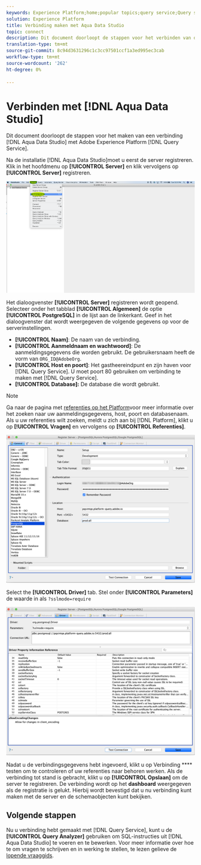 ```yaml
---
keywords: Experience Platform;home;popular topics;query service;Query service;Aqua Data Studio;Aqua data studio;connect to query service;
solution: Experience Platform
title: Verbinding maken met Aqua Data Studio
topic: connect
description: Dit document doorloopt de stappen voor het verbinden van de Studio van Gegevens Aqua met de Dienst van de Vraag van Adobe Experience Platform.
translation-type: tm+mt
source-git-commit: 8c94d3631296c1c3cc97501ccf1a3ed995ec3cab
workflow-type: tm+mt
source-wordcount: '262'
ht-degree: 0%

---
```



# Verbinden met [!DNL Aqua Data Studio]

Dit document doorloopt de stappen voor het maken van een verbinding [!DNL Aqua Data Studio] met Adobe Experience Platform [!DNL Query Service].

Na de installatie [!DNL Aqua Data Studio]moet u eerst de server registreren. Klik in het hoofdmenu op **[!UICONTROL Server]** en klik vervolgens op **[!UICONTROL Server]** registreren.

![](../images/clients/aqua-data-studio/register-server.png)

Het dialoogvenster **[!UICONTROL Server]** registreren wordt geopend. Selecteer onder het tabblad **[!UICONTROL Algemeen]** de optie **[!UICONTROL PostgreSQL]** in de lijst aan de linkerkant. Geef in het dialoogvenster dat wordt weergegeven de volgende gegevens op voor de serverinstellingen.

- **[!UICONTROL Naam]**: De naam van de verbinding.
- **[!UICONTROL Aanmeldnaam en wachtwoord]**: De aanmeldingsgegevens die worden gebruikt. De gebruikersnaam heeft de vorm van `ORG_ID@AdobeOrg`.
- **[!UICONTROL Host en poort]**: Het gastheereindpunt en zijn haven voor [!DNL Query Service]. U moet poort 80 gebruiken om verbinding te maken met [!DNL Query Service].
- **[!UICONTROL Database]:** De database die wordt gebruikt.

>[!NOTE]
>
>Ga naar de pagina met [referenties op het Platform](https://platform.adobe.com/query/configuration)voor meer informatie over het zoeken naar uw aanmeldingsgegevens, host, poort en databasenaam. Als u uw referenties wilt zoeken, meldt u zich aan bij [!DNL Platform], klikt u op **[!UICONTROL Vragen]** en vervolgens op **[!UICONTROL Referenties]**.

![](../images/clients/aqua-data-studio/register-server-general-tab.png)

Select the **[!UICONTROL Driver]** tab. Stel onder **[!UICONTROL Parameters]** de waarde in als `?sslmode=require`

![](../images/clients/aqua-data-studio/register-server-driver-tab.png)

Nadat u de verbindingsgegevens hebt ingevoerd, klikt u op Verbinding **** testen om te controleren of uw referenties naar behoren werken. Als de verbinding tot stand is gebracht, klikt u op **[!UICONTROL Opslaan]** om de server te registreren. De verbinding wordt op het **dashboard** weergegeven als de registratie is gelukt. Hierbij wordt bevestigd dat u nu verbinding kunt maken met de server en de schemaobjecten kunt bekijken.

## Volgende stappen

Nu u verbinding hebt gemaakt met [!DNL Query Service], kunt u de **[!UICONTROL Query Analyzer]** gebruiken om SQL-instructies uit [!DNL Aqua Data Studio] te voeren en te bewerken. Voor meer informatie over hoe te om vragen te schrijven en in werking te stellen, te lezen gelieve de [lopende vraaggids](../creating-queries/creating-queries.md).